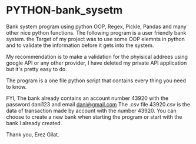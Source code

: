 # PYTHON-bank_sysetm
Bank system program using python OOP, Regex, Pickle, Pandas and many other nice python functions.
The following program is a user friendly bank system. the Target of my project was to use some OOP elemnts in python and to validate the information before it gets into the system.

My recommendation is to make a validation for the phyisical addrees using google API or any other provider, I have deleted my private API application but it's pretty easy to do.

The program is a one file python script that contains every thing you need to know.

FYI, The bank already contains an account number 43920 with the password dani123 and email dani@gmail.com The .csv file 43920.csv is the data of transaction made by account with the number 43920.
You can choose to create a new bank when starting the program or start with the bank I already created.

Thank you, Erez Gilat.
